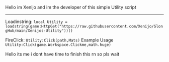 Hello im Xenijo and im the developer of this simple Utility script 


------
Loadinstring:
```local Utility = loadstring(game:HttpGet("https://raw.githubusercontent.com/Xenijo/SlongHub/main/Xenijos-Utility"))()```

FireClick: ```Utility:Click(path,Mats)```
Example Usage
```Utility:Click(game.Workspace.Clickme,math.huge)```

Hello its me i dont have time to finish this rn so pls wait 
